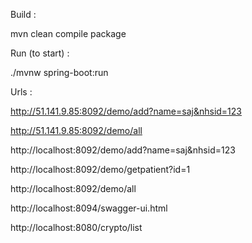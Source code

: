 Build : 

mvn clean compile package

Run (to start) :

./mvnw spring-boot:run

Urls :

http://51.141.9.85:8092/demo/add?name=saj&nhsid=123

http://51.141.9.85:8092/demo/all

http://localhost:8092/demo/add?name=saj&nhsid=123

http://localhost:8092/demo/getpatient?id=1

http://localhost:8092/demo/all

http://localhost:8094/swagger-ui.html

http://localhost:8080/crypto/list